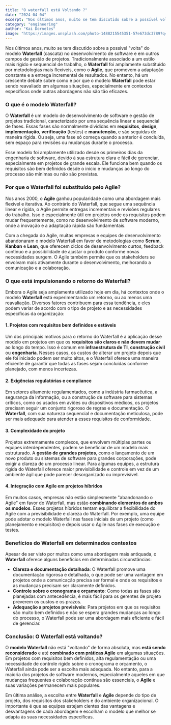 ```yaml
---
title: "O waterfall está Voltando ?"
date: "2024-04-04"
excerpt: "Nos últimos anos, muito se tem discutido sobre a possível volta do modelo Waterfall no desenvolvimento de software e em outros campos de gestão de projetos."
category: "engineering"
author: "Kai Dorneles"
image: "https://images.unsplash.com/photo-1488215545351-57e673dc3789?q=80&w=2039&auto=format&fit=crop&ixlib=rb-4.0.3&ixid=M3wxMjA3fDB8MHxwaG90by1wYWdlfHx8fGVufDB8fHx8fA%3D%3D"
---
```


Nos últimos anos, muito se tem discutido sobre a possível "volta" do modelo **Waterfall** (cascata) no desenvolvimento de software e em outros campos de gestão de projetos. Tradicionalmente associado a um estilo mais rígido e sequencial de trabalho, o **Waterfall** foi amplamente substituído por metodologias mais flexíveis, como o **Agile**, que promovem a adaptação constante e a entrega incremental de resultados. No entanto, há um crescente debate sobre como e por que o modelo **Waterfall** pode estar sendo reavaliado em algumas situações, especialmente em contextos específicos onde outras abordagens não são tão eficazes.

### **O que é o modelo Waterfall?**
O **Waterfall** é um modelo de desenvolvimento de software e gestão de projetos tradicional, caracterizado por uma sequência linear e sequencial de fases. Essas fases são normalmente divididas em **requisitos**, **design**, **implementação**, **verificação** (testes) e **manutenção**, e são seguidas de maneira rígida. Ou seja, uma fase só começa quando a anterior é concluída, sem espaço para revisões ou mudanças durante o processo.

Esse modelo foi amplamente utilizado desde os primeiros dias da engenharia de software, devido à sua estrutura clara e fácil de gerenciar, especialmente em projetos de grande escala. Ele funciona bem quando os requisitos são bem definidos desde o início e mudanças ao longo do processo são mínimas ou não são previstas.

### **Por que o Waterfall foi substituído pelo Agile?**
Nos anos 2000, o **Agile** ganhou popularidade como uma abordagem mais flexível e iterativa. Ao contrário do Waterfall, que segue uma sequência linear e rígida, o Agile permite entregas incrementais e revisões regulares do trabalho. Isso é especialmente útil em projetos onde os requisitos podem mudar frequentemente, como no desenvolvimento de software moderno, onde a inovação e a adaptação rápida são fundamentais.

Com a chegada do Agile, muitas empresas e equipes de desenvolvimento abandonaram o modelo Waterfall em favor de metodologias como **Scrum**, **Kanban** e **Lean**, que oferecem ciclos de desenvolvimento curtos, feedback contínuo e a possibilidade de ajustar o produto conforme novas necessidades surgem. O Agile também permite que os stakeholders se envolvam mais ativamente durante o desenvolvimento, melhorando a comunicação e a colaboração.

### **O que está impulsionando o retorno do Waterfall?**
Embora o Agile seja amplamente utilizado hoje em dia, há contextos onde o modelo **Waterfall** está experimentando um retorno, ou ao menos uma reavaliação. Diversos fatores contribuem para essa tendência, e eles podem variar de acordo com o tipo de projeto e as necessidades específicas da organização:

#### 1. **Projetos com requisitos bem definidos e estáveis**
Um dos principais motivos para o retorno do Waterfall é a aplicação desse modelo em projetos em que os **requisitos são claros e não devem mudar** ao longo do tempo. Isso é comum em **infraestrutura de TI**, **construção civil** ou **engenharia**. Nesses casos, os custos de alterar um projeto depois que ele foi iniciado podem ser muito altos, e o Waterfall oferece uma maneira eficiente de garantir que todas as fases sejam concluídas conforme planejado, com menos incertezas.

#### 2. **Exigências regulatórias e compliance**
Em setores altamente regulamentados, como a indústria farmacêutica, a segurança da informação, ou a construção de software para sistemas críticos, como os usados em aviões ou dispositivos médicos, os projetos precisam seguir um conjunto rigoroso de regras e documentação. O **Waterfall**, com sua natureza sequencial e documentação meticulosa, pode ser mais adequado para atender a esses requisitos de conformidade.

#### 3. **Complexidade do projeto**
Projetos extremamente complexos, que envolvem múltiplas partes ou equipes interdependentes, podem se beneficiar de um modelo mais estruturado. A **gestão de grandes projetos**, como o lançamento de um novo produto ou sistemas de software para grandes corporações, pode exigir a clareza de um processo linear. Para algumas equipes, a estrutura rígida do Waterfall oferece maior previsibilidade e controle em vez de um ambiente ágil que pode parecer desorganizado ou imprevisível.

#### 4. **Integração com Agile em projetos híbridos**
Em muitos casos, empresas não estão simplesmente "abandonando o Agile" em favor do Waterfall, mas estão **combinando elementos de ambos os modelos**. Esses projetos híbridos tentam equilibrar a flexibilidade do Agile com a previsibilidade e clareza do Waterfall. Por exemplo, uma equipe pode adotar o modelo Waterfall nas fases iniciais de um projeto (como planejamento e requisitos) e depois usar o Agile nas fases de execução e testes.

### **Benefícios do Waterfall em determinados contextos**
Apesar de ser visto por muitos como uma abordagem mais antiquada, o **Waterfall** oferece alguns benefícios em determinadas circunstâncias:

- **Clareza e documentação detalhada**: O Waterfall promove uma documentação rigorosa e detalhada, o que pode ser uma vantagem em projetos onde a comunicação precisa ser formal e onde os requisitos e as mudanças precisam ser claramente definidos.
- **Controle sobre o cronograma e orçamento**: Como todas as fases são planejadas com antecedência, é mais fácil para os gerentes de projeto preverem os custos e os prazos.
- **Adequação a projetos previsíveis**: Para projetos em que os requisitos são muito bem definidos e não se espera grandes mudanças ao longo do processo, o Waterfall pode ser uma abordagem mais eficiente e fácil de gerenciar.

### **Conclusão: O Waterfall está voltando?**
O **modelo Waterfall** não está "voltando" de forma absoluta, mas **está sendo reconsiderado** e até **combinado com práticas Agile** em algumas situações. Em projetos com requisitos bem definidos, alta regulamentação ou uma necessidade de controle rígido sobre o cronograma e orçamento, o Waterfall ainda pode ser a escolha mais adequada. No entanto, para a maioria dos projetos de software modernos, especialmente aqueles em que mudanças frequentes e colaboração contínua são essenciais, o **Agile** e suas variações permanecem mais populares.

Em última análise, a escolha entre **Waterfall** e **Agile** depende do tipo de projeto, dos requisitos dos stakeholders e do ambiente organizacional. O importante é que as equipes estejam cientes das vantagens e desvantagens de cada abordagem e escolham o modelo que melhor se adapta às suas necessidades específicas.